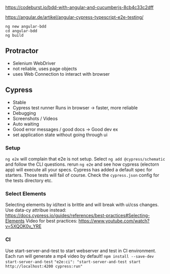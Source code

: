 https://codeburst.io/bdd-with-angular-and-cucumberjs-8cb4c33c2dff

https://angular.de/artikel/angular-cypress-typescript-e2e-testing/

```
ng new angular-bdd
cd angular-bdd
ng build
```

## Protractor
- Selenium WebDriver
- not reliable, uses page objects
- uses Web Connection to interact with browser
  
## Cypress
- Stable
- Cypress test runner Runs in browser -> faster, more reliable
- Debugging
- Screenshots / Videos
- Auto waiting
- Good error messages / good docs -> Good dev ex
- set application state without going through ui

### Setup
`ng e2e` will complain that e2e is not setup.
Select `ng add @cypress/schematic` and follow the CLI questions.
rerun `ng e2e` and see how cypress (electorn app) will execute all your specs.
Cypress has added a default spec for starters. Those tests will fail of course.
Check the `cypress.json` config for the tests directory etc.

### Select Elements
Selecting elements by id/text is brittle and will break with ui/css changes.
Use data-cy attribue instead: https://docs.cypress.io/guides/references/best-practices#Selecting-Elements
Video for best practices: https://www.youtube.com/watch?v=5XQOK0v_YRE

### CI
Use start-server-and-test to start webserver and test in CI environment.
Each run will generate a mp4 video by default!
`npm install --save-dev start-server-and-test`
`"e2e:ci": "start-server-and-test start http://localhost:4200 cypress:run"`

